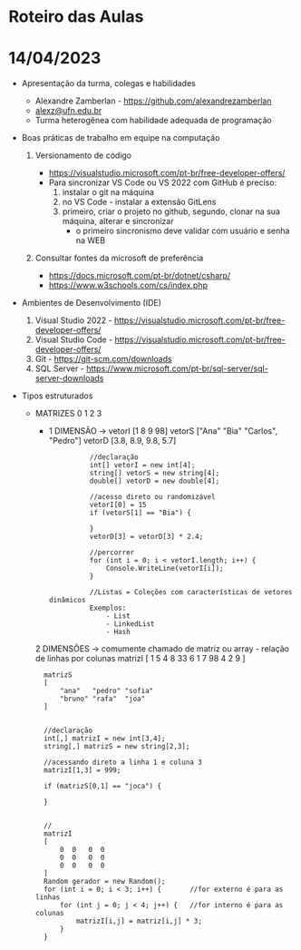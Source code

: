 # Roteiro das Aulas

# 14/04/2023
- Apresentação da turma, colegas e habilidades
    - Alexandre Zamberlan - https://github.com/alexandrezamberlan
    - alexz@ufn.edu.br
    - Turma heterogênea com habilidade adequada de programação

- Boas práticas de trabalho em equipe na computação
    1) Versionamento de código
        - https://visualstudio.microsoft.com/pt-br/free-developer-offers/
        - Para sincronizar VS Code ou VS 2022 com GitHub é preciso:
            1) instalar o git na máquina
            2) no VS Code - instalar a extensão GitLens
            3) primeiro, criar o projeto no github, segundo, clonar na sua máquina, alterar e sincronizar
                - o primeiro sincronismo deve validar com usuário e senha na WEB

    2) Consultar fontes da microsoft de preferência
        - https://docs.microsoft.com/pt-br/dotnet/csharp/
        - https://www.w3schools.com/cs/index.php

- Ambientes de Desenvolvimento (IDE)
    1) Visual Studio 2022 - https://visualstudio.microsoft.com/pt-br/free-developer-offers/
    2) Visual Studio Code - https://visualstudio.microsoft.com/pt-br/free-developer-offers/
    3) Git - https://git-scm.com/downloads
    4) SQL Server - https://www.microsoft.com/pt-br/sql-server/sql-server-downloads

- Tipos estruturados
    - MATRIZES                  0        1       2       3
        - 1 DIMENSÃO -> vetorI [1        8       9       98]
                        vetorS ["Ana"    "Bia"  "Carlos", "Pedro"]
                        vetorD [3.8,     8.9,    9.8,    5.7]

                        //declaração
                        int[] vetorI = new int[4];
                        string[] vetorS = new string[4];
                        double[] vetorD = new double[4];

                        //acesso direto ou randomizável
                        vetorI[0] = 15
                        if (vetorS[1] == "Bia") {

                        }
                        vetorD[3] = vetorD[3] * 2.4;
    
                        //percorrer 
                        for (int i = 0; i < vetorI.length; i++) {
                            Console.WriteLine(vetorI[i]);
                        }
                                                
                        //Listas = Coleções com características de vetores dinâmicos
                        Exemplos:
                            - List
                            - LinkedList
                            - Hash

        2 DIMENSÕES -> comumente chamado de matriz ou array
            - relação de linhas por colunas
            matrizI
            [
                1   5   4   8
                33  6   1   7
                98  4   2   9
            ]

            matrizS
            [
                "ana"   "pedro" "sofia"
                "bruno" "rafa"  "joa"
            ]


            //declaração
            int[,] matrizI = new int[3,4];
            string[,] matrizS = new string[2,3];

            //acessando direto a linha 1 e coluna 3
            matrizI[1,3] = 999;

            if (matrizS[0,1] == "joca") {

            }
            

            //
            matrizI
            [
                0  0   0  0
                0  0   0  0
                0  0   0  0
            ]
            Random gerador = new Random();
            for (int i = 0; i < 3; i++) {       //for externo é para as linhas
                for (int j = 0; j < 4; j++) {   //for interno é para as colunas
                    matrizI[i,j] = matriz[i,j] * 3;
                }
            }
                        
                            